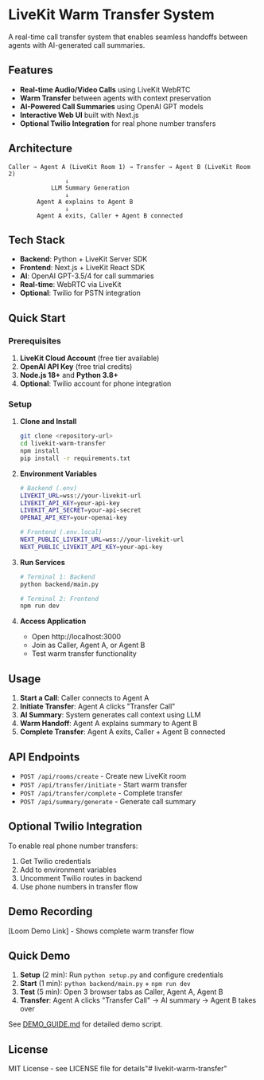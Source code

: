 # LiveKit Warm Transfer System

A real-time call transfer system that enables seamless handoffs between agents with AI-generated call summaries.

## Features

- **Real-time Audio/Video Calls** using LiveKit WebRTC
- **Warm Transfer** between agents with context preservation
- **AI-Powered Call Summaries** using OpenAI GPT models
- **Interactive Web UI** built with Next.js
- **Optional Twilio Integration** for real phone number transfers

## Architecture

```
Caller → Agent A (LiveKit Room 1) → Transfer → Agent B (LiveKit Room 2)
                ↓
            LLM Summary Generation
                ↓
        Agent A explains to Agent B
                ↓
        Agent A exits, Caller + Agent B connected
```

## Tech Stack

- **Backend**: Python + LiveKit Server SDK
- **Frontend**: Next.js + LiveKit React SDK
- **AI**: OpenAI GPT-3.5/4 for call summaries
- **Real-time**: WebRTC via LiveKit
- **Optional**: Twilio for PSTN integration

## Quick Start

### Prerequisites

1. **LiveKit Cloud Account** (free tier available)
2. **OpenAI API Key** (free trial credits)
3. **Node.js 18+** and **Python 3.8+**
4. **Optional**: Twilio account for phone integration

### Setup

1. **Clone and Install**
   ```bash
   git clone <repository-url>
   cd livekit-warm-transfer
   npm install
   pip install -r requirements.txt
   ```

2. **Environment Variables**
   ```bash
   # Backend (.env)
   LIVEKIT_URL=wss://your-livekit-url
   LIVEKIT_API_KEY=your-api-key
   LIVEKIT_API_SECRET=your-api-secret
   OPENAI_API_KEY=your-openai-key
   
   # Frontend (.env.local)
   NEXT_PUBLIC_LIVEKIT_URL=wss://your-livekit-url
   NEXT_PUBLIC_LIVEKIT_API_KEY=your-api-key
   ```

3. **Run Services**
   ```bash
   # Terminal 1: Backend
   python backend/main.py
   
   # Terminal 2: Frontend
   npm run dev
   ```

4. **Access Application**
   - Open http://localhost:3000
   - Join as Caller, Agent A, or Agent B
   - Test warm transfer functionality

## Usage

1. **Start a Call**: Caller connects to Agent A
2. **Initiate Transfer**: Agent A clicks "Transfer Call"
3. **AI Summary**: System generates call context using LLM
4. **Warm Handoff**: Agent A explains summary to Agent B
5. **Complete Transfer**: Agent A exits, Caller + Agent B connected

## API Endpoints

- `POST /api/rooms/create` - Create new LiveKit room
- `POST /api/transfer/initiate` - Start warm transfer
- `POST /api/transfer/complete` - Complete transfer
- `POST /api/summary/generate` - Generate call summary

## Optional Twilio Integration

To enable real phone number transfers:

1. Get Twilio credentials
2. Add to environment variables
3. Uncomment Twilio routes in backend
4. Use phone numbers in transfer flow

## Demo Recording

[Loom Demo Link] - Shows complete warm transfer flow

## Quick Demo

1. **Setup** (2 min): Run `python setup.py` and configure credentials
2. **Start** (1 min): `python backend/main.py` + `npm run dev`
3. **Test** (5 min): Open 3 browser tabs as Caller, Agent A, Agent B
4. **Transfer**: Agent A clicks "Transfer Call" → AI summary → Agent B takes over

See [DEMO_GUIDE.md](DEMO_GUIDE.md) for detailed demo script.

## License

MIT License - see LICENSE file for details"# livekit-warm-transfer" 
